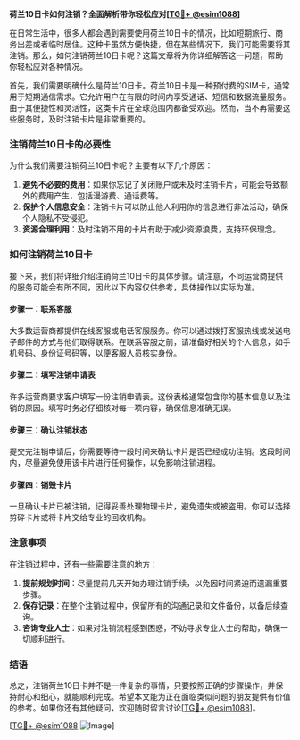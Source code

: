 **荷兰10日卡如何注销？全面解析带你轻松应对[[TG💪+ @esim1088](https://t.me/s/esim1088)]**

在日常生活中，很多人都会遇到需要使用荷兰10日卡的情况，比如短期旅行、商务出差或者临时居住。这种卡虽然方便快捷，但在某些情况下，我们可能需要将其注销。那么，如何注销荷兰10日卡呢？这篇文章将为你详细解答这一问题，帮助你轻松应对各种情况。

首先，我们需要明确什么是荷兰10日卡。荷兰10日卡是一种预付费的SIM卡，通常用于短期通信需求。它允许用户在有限的时间内享受通话、短信和数据流量服务。由于其便捷性和灵活性，这类卡片在全球范围内都备受欢迎。然而，当不再需要这些服务时，及时注销卡片是非常重要的。

### 注销荷兰10日卡的必要性

为什么我们需要注销荷兰10日卡呢？主要有以下几个原因：

1. **避免不必要的费用**：如果你忘记了关闭账户或未及时注销卡片，可能会导致额外的费用产生，包括漫游费、通话费等。
2. **保护个人信息安全**：注销卡片可以防止他人利用你的信息进行非法活动，确保个人隐私不受侵犯。
3. **资源合理利用**：及时注销不用的卡片有助于减少资源浪费，支持环保理念。

### 如何注销荷兰10日卡

接下来，我们将详细介绍注销荷兰10日卡的具体步骤。请注意，不同运营商提供的服务可能会有所不同，因此以下内容仅供参考，具体操作以实际为准。

#### 步骤一：联系客服

大多数运营商都提供在线客服或电话客服服务。你可以通过拨打客服热线或发送电子邮件的方式与他们取得联系。在联系客服之前，请准备好相关的个人信息，如手机号码、身份证号码等，以便客服人员核实身份。

#### 步骤二：填写注销申请表

许多运营商要求客户填写一份注销申请表。这份表格通常包含你的基本信息以及注销的原因。填写时务必仔细核对每一项内容，确保信息准确无误。

#### 步骤三：确认注销状态

提交完注销申请后，你需要等待一段时间来确认卡片是否已经成功注销。这段时间内，尽量避免使用该卡片进行任何操作，以免影响注销进程。

#### 步骤四：销毁卡片

一旦确认卡片已被注销，记得妥善处理物理卡片，避免遗失或被盗用。你可以选择剪碎卡片或将卡片交给专业的回收机构。

### 注意事项

在注销过程中，还有一些需要注意的地方：

1. **提前规划时间**：尽量提前几天开始办理注销手续，以免因时间紧迫而遗漏重要步骤。
2. **保存记录**：在整个注销过程中，保留所有的沟通记录和文件备份，以备后续查询。
3. **咨询专业人士**：如果对注销流程感到困惑，不妨寻求专业人士的帮助，确保一切顺利进行。

### 结语

总之，注销荷兰10日卡并不是一件复杂的事情，只要按照正确的步骤操作，并保持耐心和细心，就能顺利完成。希望本文能为正在面临类似问题的朋友提供有价值的参考。如果你还有其他疑问，欢迎随时留言讨论[[TG💪+ @esim1088](https://t.me/s/esim1088)]。

[[TG💪+ @esim1088](https://t.me/s/esim1088) ![Image](https://i.postimg.cc/4NQfJmqS/Snipaste-2025-05-13-00-14-12.png)]